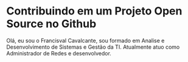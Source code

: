 
# Contribuindo em um Projeto Open Source no Github

Olá, eu sou o Francisval Cavalcante, sou formado em Analise e Desenvolvimento de Sistemas e Gestão da TI. Atualmente atuo como Administrador de Redes e desenvolvedor. 


